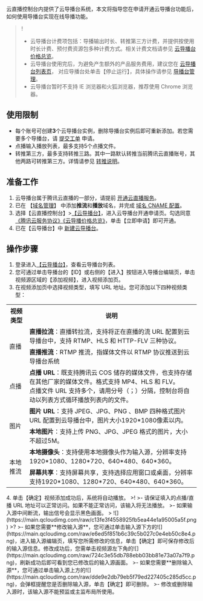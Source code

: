云直播控制台内提供了云导播台系统，本文将指导您在申请开通云导播台功能后，如何使用导播台实现在线导播功能。

>! 
>- 云导播台计费项包括：导播输出时长、转推第三方计费，并提供按使用时长计费、预付费资源包多种计费方式。相关计费文档请参见 [云导播台价格总览](https://cloud.tencent.com/document/product/267/42166)。
>-  云导播台使用完后，为避免产生额外的产品服务费用，建议您在 [云导播台列表页](https://console.cloud.tencent.com/live/caster)， 对应导播台处单击【停止运行】，具体操作请参见 [导播台管理](https://cloud.tencent.com/document/product/267/47153)。 
>-  云导播台暂时不支持 IE 浏览器和火狐浏览器，推荐使用 Chrome 浏览器。

## 使用限制

- 每个账号可创建**3**个云导播台实例，删除导播台实例后即可重新添加。若您需要多个导播台，请 [提交工单](https://console.cloud.tencent.com/workorder/category) 申请。
- 点播输入播放列表，最多支持5个点播文件。
- 转推第三方，最多支持转推三路。其中一路默认转推当前腾讯云直播账号，其他两路可转推第三方。详情请参见 [转推说明](https://cloud.tencent.com/document/product/267/51085#step4)。

[](id:step0)
## 准备工作
1. 云导播台属于腾讯云直播的一部分，请提前 [开通云直播服务](https://console.cloud.tencent.com/live?from=product-banner-use-lvb)。
2. 已在 【[域名管理](https://console.cloud.tencent.com/live/domainmanage)】 中添加**推流**和**播放**域名，并完成 [域名 CNAME 配置](https://cloud.tencent.com/document/product/267/19908)。
3. 选择【云直播控制台】>[【云导播台】](https://console.cloud.tencent.com/live/caster)，进入云导播台开通申请页。勾选同意 [《腾讯云服务协议》](https://cloud.tencent.com/document/product/301/1967)[《云导播价格总览》](https://cloud.tencent.com/document/product/267/42166)，单击【立即申请】即可开通。
4. 已在【云导播台】中 [新建云导播台](https://cloud.tencent.com/document/product/267/47153#create_caster)。


[](id:step)
## 操作步骤
1. 登录进入[【云导播台】](https://console.cloud.tencent.com/live/caster)，查看云导播台列表。
2. 您可通过单击导播台的【ID】或右侧的【进入】按钮进入导播台编辑页，单击视频源区域的【添加视频】，进入视频添加页。
3. 在视频添加页中选择视频类型，填写 URL 地址。您可添加以下四种视频类型：
<table>
<tr><th>视频类型</th><th>说明</th>
</tr><tr>
<td rowspan=2>直播</td>
<td><b>直播拉流</b>：直播转拉流，支持将正在直播的流 URL 配置到云导播台中，支持  RTMP、HLS 和 HTTP-FLV 三种协议。</td>
</tr><tr>
<td><b>直播推流</b>：RTMP 推流，指媒体文件以 RTMP 协议推送到云导播台系统</td>
</tr><tr>
<td>点播</td>
<td><b>点播 URL</b>：既支持腾讯云 COS  储存的媒体文件，也支持存储在其他厂家的媒体文件。格式支持 MP4、HLS 和 FLV。<br> 点播文件 URL 支持多个，请用分号（；）分隔，控制台将自动以列表方式循环播放列表内的文件。</td>
</tr><tr>
<td rowspan=2>图片</td>
<td><b>图片 URL</b>：支持 JPEG、JPG、PNG 、BMP 四种格式图片 URL 配置到云导播台中，图片大小1920*1080像素以内。</td>
</tr><tr>
<td><b>本地图片</b>：支持上传 PNG、JPG、JPEG 格式的图片，大小不超过5M。</td>
</tr><tr>
<td rowspan=2>本地推流</td>
<td><b>本地摄像头</b>：支持使用本地摄像头作为输入源，分辨率支持 1920*1080、1280*720、640*480、640*360。</td>
</tr><tr>
<td><b>屏幕共享</b>：支持屏幕共享，支持选择应用窗口或桌面，分辨率支持1920*1080、1280*720、640*480、640*360。</td>
</tr></table>
4. 单击【确定】视频添加成功后，系统将自动播放。
>! 
>- 请保证填入的点播/直播 URL 地址可以正常访问。如果不能正常访问，该输入将无法播放。
>- 如果输入源中间断流，输出信号会显示黑色画面。
>
![](https://main.qcloudimg.com/raw/c13fe3f4558925fb5ea44e1a95005a5f.png)
>?
>- 如果您需要**修改输入源**，您可通过单击输入源下方的![](https://main.qcloudimg.com/raw/e6ed5f851b6c39c5b027c0e4eb50c8e4.png)，进入输入源编辑页，填写您所需修改的信息，单击【确定】即可保存修改后的输入源信息。修改成功后，您需单击视频源左下角的![](https://main.qcloudimg.com/raw/724c3e55db788ebb03bb81e73a07a7f9.png)，刷新成功后即可看到您已修改后的输入源画面。
>- 如果您需要**删除输入源**，您可通过单击输入源上方的![](https://main.qcloudimg.com/raw/dde9e2db79eb5f79ed227405c285d5cc.png)，会弹框提醒您是否删除输入源，单击【确定】即可删除。
>- 修改或删除输入源时，该输入源不能预监或主监布局所使用。
